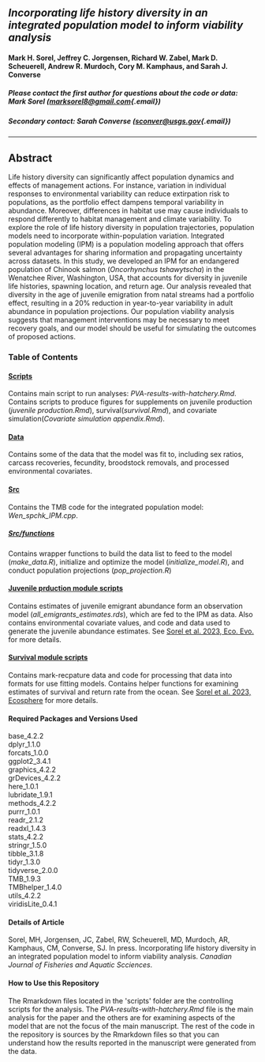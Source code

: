 ## *Incorporating life history diversity in an integrated population model to inform viability analysis*

#### Mark H. Sorel, Jeffrey C. Jorgensen, Richard W. Zabel, Mark D. Scheuerell, Andrew R. Murdoch, Cory M. Kamphaus, and Sarah J. Converse

##### Please contact the first author for questions about the code or data: Mark Sorel ([marksorel8\@gmail.com](mailto:marksorel8@gmail.com){.email})

##### Secondary contact: Sarah Converse ([sconver\@usgs.gov](mailto:sconver@usgs.gov){.email})

------------------------------------------------------------------------

## Abstract

Life history diversity can significantly affect population dynamics and effects of management actions. For instance, variation in individual responses to environmental variability can reduce extirpation risk to populations, as the portfolio effect dampens temporal variability in abundance. Moreover, differences in habitat use may cause individuals to respond differently to habitat management and climate variability. To explore the role of life history diversity in population trajectories, population models need to incorporate within-population variation. Integrated population modeling (IPM) is a population modeling approach that offers several advantages for sharing information and propagating uncertainty across datasets. In this study, we developed an IPM for an endangered population of Chinook salmon (*Oncorhynchus tshawytscha*) in the Wenatchee River, Washington, USA, that accounts for diversity in juvenile life histories, spawning location, and return age. Our analysis revealed that diversity in the age of juvenile emigration from natal streams had a portfolio effect, resulting in a 20% reduction in year-to-year variability in adult abundance in population projections. Our population viability analysis suggests that management interventions may be necessary to meet recovery goals, and our model should be useful for simulating the outcomes of proposed actions.

### Table of Contents

#### [Scripts](./scripts)

Contains main script to run analyses: *PVA-results-with-hatchery.Rmd*. Contains scripts to produce figures for supplements on juvenile production (*juvenile production.Rmd*), survival(*survival.Rmd*), and covariate simulation(*Covariate simulation appendix.Rmd*).

#### [Data](./data)

Contains some of the data that the model was fit to, including sex ratios, carcass recoveries, fecundity, broodstock removals, and processed environmental covariates.

#### [Src](./src)

Contains the TMB code for the integrated population model: *Wen_spchk_IPM.cpp*.

##### [Src/functions](./src/function)

Contains wrapper functions to build the data list to feed to the model (*make_data.R*), initialize and optimize the model (*initialize_model.R*), and conduct population projections (*pop_projection.R*)

#### [Juvenile prduction module scripts](./Wenatchee-screw-traps)

Contains estimates of juvenile emigrant abundance form an observation model (*all_emigrants_estimates.rds*), which are fed to the IPM as data. Also contains environmental covariate values, and code and data used to generate the juvenile abundance estimates. See [Sorel et al. 2023, Eco. Evo.](https://github.com/Quantitative-Conservation-Lab/Sorel_etal_2023_Ecology-Evolution) for more details.

#### [Survival module scripts](./Wenatchee-survival)

Contains mark-recpature data and code for processing that data into formats for use fitting models. Contains helper functions for examining estimates of survival and return rate from the ocean. See [Sorel et al. 2023, Ecosphere](https://github.com/Quantitative-Conservation-Lab/Sorel_etal_2023_Ecosphere) for more details.

#### Required Packages and Versions Used

base_4.2.2\
dplyr_1.1.0\
forcats_1.0.0\
ggplot2_3.4.1\
graphics_4.2.2\
grDevices_4.2.2\
here_1.0.1\
lubridate_1.9.1\
methods_4.2.2\
purrr_1.0.1\
readr_2.1.2\
readxl_1.4.3\
stats_4.2.2\
stringr_1.5.0\
tibble_3.1.8\
tidyr_1.3.0\
tidyverse_2.0.0\
TMB_1.9.3\
TMBhelper_1.4.0\
utils_4.2.2\
viridisLite_0.4.1

#### Details of Article

Sorel, MH, Jorgensen, JC, Zabel, RW, Scheuerell, MD, Murdoch, AR, Kamphaus, CM, Converse, SJ. In press. Incorporating life history diversity in an integrated population model to inform viability analysis. *Canadian Journal of Fisheries and Aquatic Scciences*.

#### How to Use this Repository

The Rmarkdown files located in the 'scripts' folder are the controlling scripts for the analysis. The *PVA-results-with-hatchery.Rmd* file is the main analysis for the paper and the others are for examining aspects of the model that are not the focus of the main manuscript. The rest of the code in the repository is sources by the Rmarkdown files so that you can understand how the results reported in the manuscript were generated from the data.
